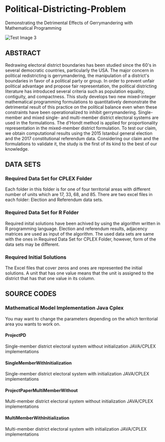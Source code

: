 # Political-Districting-Problem
Demonstrating the Detrimental Effects of Gerrymandering with Mathematical Programming

![Test Image 3](Results/yes.png=600x600)

## ABSTRACT

  Redrawing electoral district boundaries has been studied since the
  60's in several democratic countries, particularly the USA. The
  major concern in political redistricting is gerrymandering, the
  manipulation of a district's boundaries in favor of a political
  party or group. In order to prevent unfair political advantage and
  propose fair representation, the political districting literature
  has introduced several criteria such as population equality,
  contiguity, and compactness. This study develops two new
  mixed-integer mathematical programming formulations to
  quantitatively demonstrate the detrimental result of this practice
  on the political balance even when these constraints have
  been operationalized to inhibit gerrymandering. Single-member and
  mixed single- and multi-member district electoral systems are used
  in the formulations. The d'Hondt method is applied for
  proportionality representation in the mixed-member district
  formulation. To test our claim, we obtain computational results
  using the 2015 Istanbul general election and the 2017 constitutional
  referendum data. Considering our claim and the formulations to
  validate it, the study is the first of its kind to the best of our
  knowledge.

## DATA SETS

  ### Required Data Set for CPLEX Folder
  
  Each folder in this folder is for one of four territorial areas with different number of units which are 17, 33, 68, and 85.
  There are two excel files in each folder: Election and Referendum data sets. 
  
  ### Required Data Set for R Folder
  
  Required inital solutions have been achived by using the algorithm written in R programming language. Election and referendum results, adjacency matrices are used as input of the algorithm. The used data sets are same with the ones in Required Data Set for CPLEX Folder, however, form of the data sets may be different.
  
  ### Required Initial Solutions 
  
  The Excel files that cover zeros and ones are represented the initial solutions. A unit that has one value means that the unit is assigned to the district that has that one value in its column. 
  
## SOURCE CODES

  ### Mathematical Model Implementation Java Cplex
  
  You may want to change the parameters depending on the which territorial area you wants to work on.
  
  #### ProjectPD
  
  Single-member district electoral system without initialization JAVA/CPLEX implementations 
  
  #### SingleMemberWithInitialization
  
  Single-member district electoral system with initialization JAVA/CPLEX implementations 

  #### ProjectPaperMultiMemberWithout
  
  Multi-member district electoral system without initialization JAVA/CPLEX implementations 
  
  #### MultiMemberWithInitialization
  
  Multi-member district electoral system with initialization JAVA/CPLEX implementations 


  
  
  






